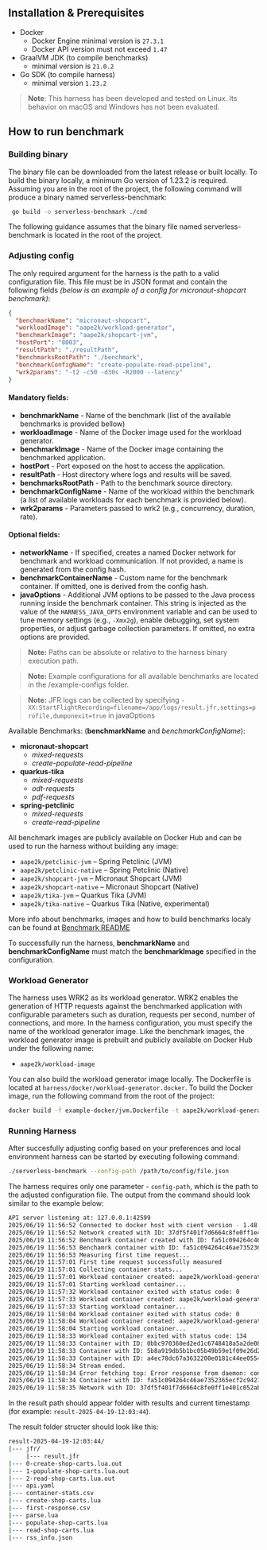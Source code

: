 ## Installation & Prerequisites
- Docker
  - Docker Engine minimal version is `27.3.1`
  - Docker API version must not exceed `1.47`
- GraalVM JDK (to compile benchmarks)
  -  minimal version is `21.0.2`
- Go SDK (to compile harness)
  - minimal version `1.23.2`

> **Note**: This harness has been developed and tested on Linux. Its behavior on macOS and Windows has not been evaluated.

## How to run benchmark

### Building binary

The binary file can be downloaded from the latest release or built locally. To build the binary locally, a minimum Go version of 1.23.2 is required. Assuming you are in the root of the project, the following command will produce a binary named serverless-benchmark:

```bash
 go build -o serverless-benchmark ./cmd
```

The following guidance assumes that the binary file named serverless-benchmark is located in the root of the project.

### Adjusting config

The only required argument for the harness is the path to a valid configuration file. This file must be in JSON format and contain the following fields *(below is an example of a config for micronaut-shopcart benchmark)*:

```json
{
  "benchmarkName": "micronaut-shopcart",
  "workloadImage": "aape2k/workload-generator",
  "benchmarkImage": "aape2k/shopcart-jvm",
  "hostPort": "8003",
  "resultPath": "./resultPath",
  "benchmarksRootPath": "./benchmark",
  "benchmarkConfigName": "create-populate-read-pipeline",
  "wrk2params": "-t2 -c50 -d30s -R2000 --latency"
}
```

#### Mandatory fields:

- **benchmarkName** - Name of the benchmark (list of the available benchmarks is provided bellow)
- **workloadImage** - Name of the Docker image used for the workload generator.
- **benchmarkImage** - Name of the Docker image containing the benchmarked application.
- **hostPort** - Port exposed on the host to access the application.
- **resultPath** - Host directory where logs and results will be saved.
- **benchmarksRootPath** - Path to the benchmark source directory.
- **benchmarkConfigName** - Name of the workload within the benchmark (a list of available workloads for each benchmark is provided below).
- **wrk2params** - Parameters passed to wrk2 (e.g., concurrency, duration, rate).

#### Optional fields:

- **networkName** - If specified, creates a named Docker network for benchmark and workload communication. If not provided, a name is generated from the config hash.
- **benchmarkContainerName** - Custom name for the benchmark container. If omitted, one is derived from the config hash.
- **javaOptions** - Additional JVM options to be passed to the Java process running inside the benchmark container. This string is injected as the value of the `HARNESS_JAVA_OPTS` environment variable and can be used to tune memory settings (e.g., `-Xmx2g`), enable debugging, set system properties, or adjust garbage collection parameters. If omitted, no extra options are provided.

> **Note:** Paths can be absolute or relative to the harness binary execution path.

> **Note:** Example configurations for all available benchmarks are located in the /example-configs folder.

> **Note:** JFR logs can be collected by specifying `-XX:StartFlightRecording=filename=/app/logs/result.jfr,settings=profile,dumponexit=true` in javaOptions

Available Benchmarks: (**benchmarkName** and *benchmarkConfigName*):
- **micronaut-shopcart**
  - *mixed-requests*
  - *create-populate-read-pipeline*
- **quarkus-tika**
  - *mixed-requests*
  - *odt-requests*
  - *pdf-requests*
- **spring-petclinic**
  - *mixed-requests*
  - *create-read-pipeline*

All benchmark images are publicly available on Docker Hub and can be used to run the harness without building any image:

- `aape2k/petclinic-jvm` – Spring Petclinic (JVM)
- `aape2k/petclinic-native` – Spring Petclinic (Native)
- `aape2k/shopcart-jvm` – Micronaut Shopcart (JVM)
- `aape2k/shopcart-native` – Micronaut Shopcart (Native)
- `aape2k/tika-jvm` – Quarkus Tika (JVM)
- `aape2k/tika-native` – Quarkus Tika (Native, experimental)

More info about benchmarks, images and how to build benchmarks localy can be found at [Benchmark README](../benchmark/README.md) 

To successfully run the harness, **benchmarkName** and **benchmarkConfigName** must match the **benchmarkImage** specified in the configuration.

### Workload Generator

The harness uses WRK2 as its workload generator. WRK2 enables the generation of HTTP requests against the benchmarked application with configurable parameters such as duration, requests per second, number of connections, and more. In the harness configuration, you must specify the name of the workload generator image. Like the benchmark images, the workload generator image is prebuilt and publicly available on Docker Hub under the following name:

- `aape2k/workload-image`

You can also build the workload generator image locally. The Dockerfile is located at `harness/docker/workload-generator.docker`. To build the Docker image, run the following command from the root of the project:

```bash
docker build -f example-docker/jvm.Dockerfile -t aape2k/workload-generator .
```

### Running Harness

After succesfully adjusting config based on your preferences and local environment harness can be
started by executing following command:

```bash
./serverless-benchmark --config-path /path/to/config/file.json
```

The harness requires only one parameter - `config-path`, which is the path to the adjusted configuration file. The output from the command should look similar to the example below:

```bash
API server listening at: 127.0.0.1:42599
2025/06/19 11:56:52 Connected to docker host with cient version - 1.48
2025/06/19 11:56:52 Network created with ID: 37df5f401f7d6664c8fe0ff1e401c052abf997411d7dbcacee8c58d3f9795d93
2025/06/19 11:56:52 Benchmark container created with ID: fa51c094264c46ae7352365ecf2c94217f11a8009f332052769b7d7ba3695f77
2025/06/19 11:56:53 Benchamrk container with ID: fa51c094264c46ae7352365ecf2c94217f11a8009f332052769b7d7ba3695f77 started successfully
2025/06/19 11:56:53 Measuring first time request...
2025/06/19 11:57:01 First time request successfully measured
2025/06/19 11:57:01 Collecting container stats...
2025/06/19 11:57:01 Workload container created: aape2k/workload-generator, ID: 0bbc970360ed2ed1c6748418a5a2de0840dbdb83fe06e06102a1df3c37ae087d
2025/06/19 11:57:01 Starting workload container...
2025/06/19 11:57:32 Workload container exited with status code: 0
2025/06/19 11:57:33 Workload container created: aape2k/workload-generator, ID: 5b8a919db5b1bc05b49b59e1f09e26d225b2acf4d695f97da262566c3a7af73b
2025/06/19 11:57:33 Starting workload container...
2025/06/19 11:58:04 Workload container exited with status code: 0
2025/06/19 11:58:04 Workload container created: aape2k/workload-generator, ID: a4ec78dc67a3632200e0181c44ee05548fa7c8668cead62f13067848dea67ed6
2025/06/19 11:58:04 Starting workload container...
2025/06/19 11:58:33 Workload container exited with status code: 134
2025/06/19 11:58:33 Container with ID: 0bbc970360ed2ed1c6748418a5a2de0840dbdb83fe06e06102a1df3c37ae087d removed successfully
2025/06/19 11:58:33 Container with ID: 5b8a919db5b1bc05b49b59e1f09e26d225b2acf4d695f97da262566c3a7af73b removed successfully
2025/06/19 11:58:33 Container with ID: a4ec78dc67a3632200e0181c44ee05548fa7c8668cead62f13067848dea67ed6 removed successfully
2025/06/19 11:58:34 Stream ended.
2025/06/19 11:58:34 Error fetching top: Error response from daemon: container fa51c094264c46ae7352365ecf2c94217f11a8009f332052769b7d7ba3695f77 is not running
2025/06/19 11:58:34 Container with ID: fa51c094264c46ae7352365ecf2c94217f11a8009f332052769b7d7ba3695f77 removed successfully
2025/06/19 11:58:35 Network with ID: 37df5f401f7d6664c8fe0ff1e401c052abf997411d7dbcacee8c58d3f9795d93 removed successfully
```

In the result path should appear folder with results and current timestamp (for example: `result-2025-04-19-12:03:44`). 

The result folder structer should look like this:

```bash
result-2025-04-19-12:03:44/
|--- jfr/
     |--- result.jfr
|--- 0-create-shop-carts.lua.out
|--- 1-populate-shop-carts.lua.out
|--- 2-read-shop-carts.lua.out
|--- api.yaml
|--- container-stats.csv
|--- create-shop-carts.lua
|--- first-response.csv
|--- parse.lua
|--- populate-shop-carts.lua
|--- read-shop-carts.lua
|--- rss_info.json
```
